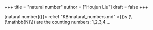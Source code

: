 +++
title = "natural number"
author = ["Houjun Liu"]
draft = false
+++

[natural number]({{< relref "KBhnatural_numbers.md" >}})s (\\(\mathbb{N}\\)) are the counting numbers: 1,2,3,4....